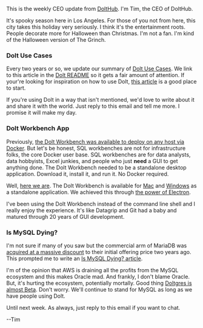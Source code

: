 This is the weekly CEO update from [DoltHub](https://www.dolthub.com/). I'm Tim, the CEO of DoltHub. 

It's spooky season here in Los Angeles. For those of you not from here, this city takes this holiday very seriously. I think it's the entertainment roots. People decorate more for Halloween than Christmas. I'm not a fan. I'm kind of the Halloween version of The Grinch.

### Dolt Use Cases

Every two years or so, we update our summary of [Dolt Use Cases](https://www.dolthub.com/blog/2024-10-15-dolt-use-cases/). We link to this article in the [Dolt README](https://github.com/dolthub/dolt?tab=readme-ov-file#whats-it-for) so it gets a fair amount of attention. If your're looking for inspiration on how to use Dolt, [this article](https://www.dolthub.com/blog/2024-10-15-dolt-use-cases/) is a good place to start. 

If you're using Dolt in a way that isn't mentioned, we'd love to write about it and share it with the world. Just reply to this email and tell me more. I promise it will make my day.

### Dolt Workbench App

Previously, [the Dolt Workbench was available to deploy on any host via Docker](https://www.dolthub.com/blog/2023-11-29-dolt-workbench/). But let's be honest, SQL workbenches are not for infrastructure folks, the core Docker user base. SQL workbenches are for data analysts, data hobbyists, Excel junkies, and people who just **need** a GUI to get anything done. The Dolt Workbench needed to be a standalone desktop application. Download it, install it, and run it. No Docker required. 

Well, [here we are](https://www.dolthub.com/blog/2024-10-16-dolt-workbench-electron-app/). The Dolt Workbench is available for [Mac](https://apps.apple.com/us/app/dolt-workbench/id6720702995?mt=12) and [Windows](https://github.com/dolthub/dolt-workbench/releases/download/v0.2.13/dolt-workbench-win-x64.exe) as a standalone application. We achieved this through [the power of Electron](https://www.dolthub.com/blog/2024-09-11-building-an-electron-app-with-nextjs/). 

I've been using the Dolt Workbench instead of the command line shell and I really enjoy the experience. It's like Datagrip and Git had a baby and matured through 20 years of GUI development.

### Is MySQL Dying?

I'm not sure if many of you saw but the commercial arm of MariaDB was [acquired at a massive discount](https://techcrunch.com/2024/09/10/mariadb-goes-private-with-new-ceo-as-k1-closes-acquisition/) to their initial offering price two years ago. This prompted me to write an [Is MySQL Dying? article](https://www.dolthub.com/blog/2024-10-14-is-mysql-dying/). 

I'm of the opinion that AWS is draining all the profits from the MySQL ecosystem and this makes Oracle mad. And frankly, I don't blame Oracle. But, it's hurting the ecosystem, potentially mortally. Good thing [Doltgres is almost Beta](https://www.dolthub.com/blog/2024-08-06-doltgres-beta/). Don't worry. We'll continue to stand for MySQL as long as we have people using Dolt.

Until next week. As always, just reply to this email if you want to chat.

--Tim
